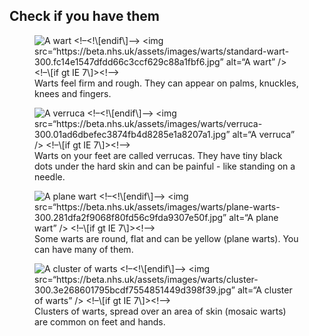 ## Check if you have them

<figure class="card">
<!--[if gt IE 7]><!--> <img srcset="
          https://beta.nhs.uk/assets/images/warts/standard-wart-300.fc14e1547dfdd66c3ccf629c88a1fbf6.jpg 300w,
          https://beta.nhs.uk/assets/images/warts/standard-wart-600.51d5a40bdc0dcba722e259b2166083c7.jpg 600w
    " alt="A wart" data-analytics="DCSext.WartsImages,Firm">
<!--<![endif]--> <!--[if gt IE 7]><!-->

<noscript>
&lt;!–&lt;!\[endif\]–&gt; &lt;img
src=“https://beta.nhs.uk/assets/images/warts/standard-wart-300.fc14e1547dfdd66c3ccf629c88a1fbf6.jpg”
alt=“A wart” /&gt; &lt;!–\[if gt IE 7\]&gt;&lt;!–&gt;

</noscript>
<!--<![endif]-->

<figcaption class="card--caption">
Warts feel firm and rough. They can appear on palms, knuckles, knees and
fingers.

</figcaption>
</figure>
<figure class="card">
<!--[if gt IE 7]><!--> <img srcset="
          https://beta.nhs.uk/assets/images/warts/verruca-300.01ad6dbefec3874fb4d8285e1a8207a1.jpg 300w,
          https://beta.nhs.uk/assets/images/warts/verruca-600.03224250923a22ea13f2a2ad3f45bfa9.jpg 600w
    " alt="A verruca" data-analytics="DCSext.WartsImages,Verrucas">
<!--<![endif]--> <!--[if gt IE 7]><!-->

<noscript>
&lt;!–&lt;!\[endif\]–&gt; &lt;img
src=“https://beta.nhs.uk/assets/images/warts/verruca-300.01ad6dbefec3874fb4d8285e1a8207a1.jpg”
alt=“A verruca” /&gt; &lt;!–\[if gt IE 7\]&gt;&lt;!–&gt;

</noscript>
<!--<![endif]-->

<figcaption class="card--caption">
Warts on your feet are called verrucas. They have tiny black dots under
the hard skin and can be painful - like standing on a needle.

</figcaption>
</figure>
<figure class="card">
<!--[if gt IE 7]><!--> <img srcset="
          https://beta.nhs.uk/assets/images/warts/plane-warts-300.281dfa2f9068f80fd56c9fda9307e50f.jpg 300w,
          https://beta.nhs.uk/assets/images/warts/plane-warts-600.220a5f3437db37858b83d2b293f7d1d8.jpg 600w
    " alt="A plane wart" data-analytics="DCSext.WartsImages,Round">
<!--<![endif]--> <!--[if gt IE 7]><!-->

<noscript>
&lt;!–&lt;!\[endif\]–&gt; &lt;img
src=“https://beta.nhs.uk/assets/images/warts/plane-warts-300.281dfa2f9068f80fd56c9fda9307e50f.jpg”
alt=“A plane wart” /&gt; &lt;!–\[if gt IE 7\]&gt;&lt;!–&gt;

</noscript>
<!--<![endif]-->

<figcaption class="card--caption">
Some warts are round, flat and can be yellow (plane warts). You can have
many of them.

</figcaption>
</figure>

<figure class="card">
<!--[if gt IE 7]><!--> <img srcset="
          https://beta.nhs.uk/assets/images/warts/cluster-300.3e268601795bcdf7554851449d398f39.jpg 300w,
          https://beta.nhs.uk/assets/images/warts/cluster-600.89bec8e8e010f8d0f6ddbcf8060eba71.jpg 600w
    " alt="A cluster of warts" data-analytics="DCSext.WartsImages,Clusters">
<!--<![endif]--> <!--[if gt IE 7]><!-->

<noscript>
&lt;!–&lt;!\[endif\]–&gt; &lt;img
src=“https://beta.nhs.uk/assets/images/warts/cluster-300.3e268601795bcdf7554851449d398f39.jpg”
alt=“A cluster of warts” /&gt; &lt;!–\[if gt IE 7\]&gt;&lt;!–&gt;

</noscript>
<!--<![endif]-->

<figcaption class="card--caption">
Clusters of warts, spread over an area of skin (mosaic warts) are common
on feet and hands.

</figcaption>
</figure>